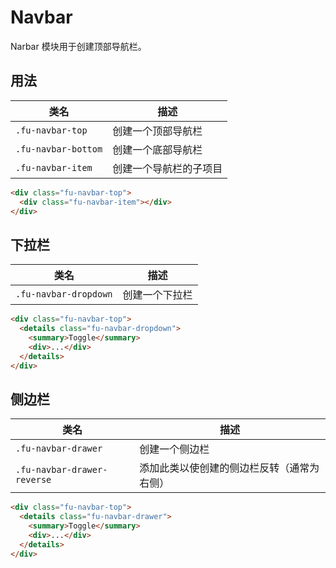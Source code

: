 # Navbar

Narbar 模块用于创建顶部导航栏。

## 用法

| 类名                | 描述                   |
| ------------------- | ---------------------- |
| `.fu-navbar-top`    | 创建一个顶部导航栏     |
| `.fu-navbar-bottom` | 创建一个底部导航栏     |
| `.fu-navbar-item`   | 创建一个导航栏的子项目 |

```html
<div class="fu-navbar-top">
  <div class="fu-navbar-item"></div>
</div>
```

## 下拉栏

| 类名                  | 描述           |
| --------------------- | -------------- |
| `.fu-navbar-dropdown` | 创建一个下拉栏 |

```html
<div class="fu-navbar-top">
  <details class="fu-navbar-dropdown">
    <summary>Toggle</summary>
    <div>...</div>
  </details>
</div>
```

## 侧边栏

| 类名                        | 描述                                       |
| --------------------------- | ------------------------------------------ |
| `.fu-navbar-drawer`         | 创建一个侧边栏                             |
| `.fu-navbar-drawer-reverse` | 添加此类以使创建的侧边栏反转（通常为右侧） |

```html
<div class="fu-navbar-top">
  <details class="fu-navbar-drawer">
    <summary>Toggle</summary>
    <div>...</div>
  </details>
</div>
```
